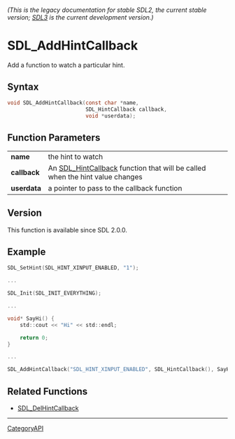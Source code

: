 ###### (This is the legacy documentation for stable SDL2, the current stable version; [SDL3](https://wiki.libsdl.org/SDL3/) is the current development version.)
# SDL_AddHintCallback

Add a function to watch a particular hint.

## Syntax

```c
void SDL_AddHintCallback(const char *name,
                         SDL_HintCallback callback,
                         void *userdata);

```

## Function Parameters

|                  |                                                                                                  |
| ---------------- | ------------------------------------------------------------------------------------------------ |
| **name**         | the hint to watch                                                                                |
| **callback**     | An [SDL_HintCallback](SDL_HintCallback) function that will be called when the hint value changes |
| **userdata**     | a pointer to pass to the callback function                                                       |

## Version

This function is available since SDL 2.0.0.

## Example

```c
SDL_SetHint(SDL_HINT_XINPUT_ENABLED, "1");

...

SDL_Init(SDL_INIT_EVERYTHING);

...

void* SayHi() {
    std::cout << "Hi" << std::endl;

    return 0;
}

...

SDL_AddHintCallback("SDL_HINT_XINPUT_ENABLED", SDL_HintCallback(), SayHi());

```

## Related Functions

* [SDL_DelHintCallback](SDL_DelHintCallback)

----
[CategoryAPI](CategoryAPI)


